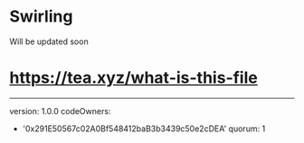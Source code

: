 # Swirling
Will be updated soon
# https://tea.xyz/what-is-this-file
---
version: 1.0.0
codeOwners:
  - '0x291E50567c02A0Bf548412baB3b3439c50e2cDEA'
quorum: 1
